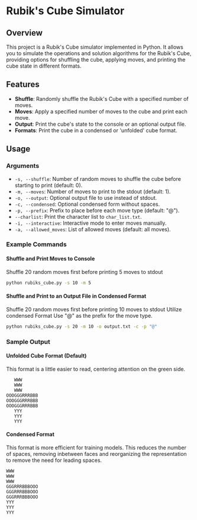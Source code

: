 # Rubik's Cube Simulator

## Overview
This project is a Rubik's Cube simulator implemented in Python. It allows you to simulate the operations and solution algorithms for the Rubik's Cube, providing options for shuffling the cube, applying moves, and printing the cube state in different formats.

## Features
- **Shuffle**: Randomly shuffle the Rubik's Cube with a specified number of moves.
- **Moves**: Apply a specified number of moves to the cube and print each move.
- **Output**: Print the cube's state to the console or an optional output file.
- **Formats**: Print the cube in a condensed or 'unfolded' cube format.

## Usage

### Arguments
- `-s, --shuffle`: Number of random moves to shuffle the cube before starting to print (default: 0).
- `-m, --moves`: Number of moves to print to the stdout (default: 1).
- `-o, --output`: Optional output file to use instead of stdout.
- `-c, --condensed`: Optional condensed form without spaces.
- `-p, --prefix`: Prefix to place before each move type (default: "@").
- `--charlist`: Print the character list to `char_list.txt`.
- `-i, --interactive`: Interactive mode to enter moves manually.
- `-a, --allowed_moves`: List of allowed moves (default: all moves).

### Example Commands

#### Shuffle and Print Moves to Console

Shuffle 20 random moves first before printing 5 moves to stdout
```sh
python rubiks_cube.py -s 10 -m 5
```

#### Shuffle and Print to an Output File in Condensed Format

Shuffle 20 random moves first before printing 10 moves to stdout
Utilize condensed Format
Use "@" as the prefix for the move type.

```sh
python rubiks_cube.py -s 20 -m 10 -o output.txt -c -p "@"
```

### Sample Output

#### Unfolded Cube Format (Default)

This format is a little easier to read, centering attention on the green side.
```
   WWW
   WWW
   WWW
OOOGGGRRRBBB
OOOGGGRRRBBB
OOOGGGRRRBBB
   YYY
   YYY
   YYY
```

#### Condensed Format

This format is more efficient for training models.
This reduces the number of spaces, removing inbetween faces and reorganizing
the representation to remove the need for leading spaces.

```
WWW
WWW
WWW
GGGRRRBBBOOO
GGGRRRBBBOOO
GGGRRRBBBOOO
YYY
YYY
YYY
```

